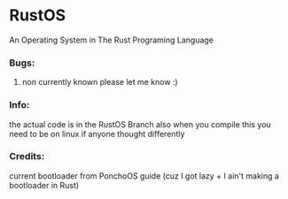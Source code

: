 # RustOS
An Operating System in The Rust Programing Language

### Bugs:
1. non currently known please let me know :)

### Info:
the actual code is in the RustOS Branch also when you compile this you need to be on linux if anyone thought differently

### Credits:
current bootloader from PonchoOS guide (cuz I got lazy + I ain't making a bootloader in Rust)
